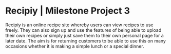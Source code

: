 # Recipiy | Milestone Project 3

Recipiy is an online recipe site whereby users can view recipes to use freely. They can also sign up and use the features of being able to upload their own recipes or simply just save them to their own personal page for a later date. The aim is for returning customers to be able to use this on many occasions whether it is making a simple lunch or a special dinner. 

